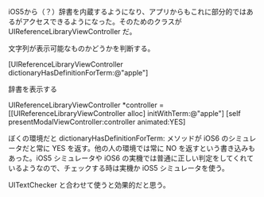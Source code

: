 iOS5から（？）辞書を内蔵するようになり、アプリからもこれに部分的ではあるがアクセスできるようになった。そのためのクラスが UIReferenceLibraryViewController だ。

文字列が表示可能なものかどうかを判断する。

  [UIReferenceLibraryViewController dictionaryHasDefinitionForTerm:@"apple"]

辞書を表示する
 
 UIReferenceLibraryViewController *controller = [[UIReferenceLibraryViewController alloc] initWithTerm:@"apple"]
 [self presentModalViewController:controller animated:YES]


ぼくの環境だと dictionaryHasDefinitionForTerm: メソッドが iOS6 のシミュレータだと常に YES を返す。他の人の環境では常に NO を返すという書き込みもあった。iOS5 シミュレータや iOS6 の実機では普通に正しい判定をしてくれているようなので、チェックする時は実機か iOS5 シミュレータを使う。

UITextChecker と合わせて使うと効果的だと思う。
